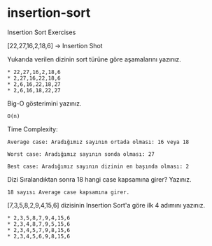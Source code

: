 # insertion-sort
Insertion Sort Exercises

[22,27,16,2,18,6] -> Insertion Shot

Yukarıda verilen dizinin sort türüne göre aşamalarını yazınız. 

    * 22,27,16,2,18,6
    * 2,27,16,22,18,6
    * 2,6,16,22,18,27
    * 2,6,16,18,22,27
    
Big-O gösterimini yazınız.

    O(n)

Time Complexity: 
    
    Average case: Aradığımız sayının ortada olması: 16 veya 18
    
    Worst case: Aradığımız sayının sonda olması: 27
    
    Best case: Aradığımız sayının dizinin en başında olması: 2

Dizi Sıralandıktan sonra 18 hangi case kapsamına girer? Yazınız.

    18 sayısı Average case kapsamına girer.

[7,3,5,8,2,9,4,15,6] dizisinin Insertion Sort'a göre ilk 4 adımını yazınız.

    * 2,3,5,8,7,9,4,15,6
    * 2,3,4,8,7,9,5,15,6
    * 2,3,4,5,7,9,8,15,6
    * 2,3,4,5,6,9,8,15,6
